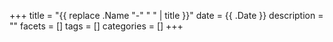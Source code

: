 +++
title = "{{ replace .Name "-" " " | title }}"
date = {{ .Date }}
description = ""
facets = []
tags = []
categories = []
+++